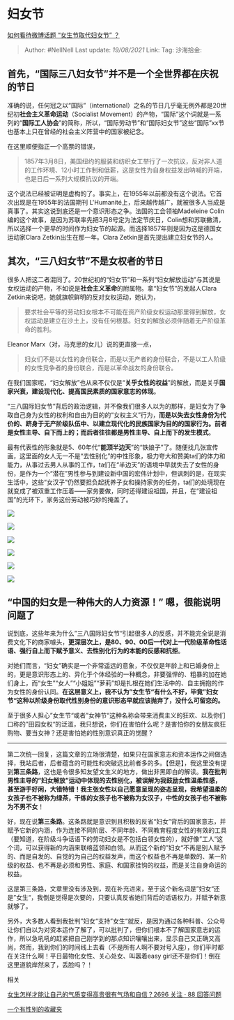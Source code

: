# 妇女节

[如何看待微博话题 “女生节取代妇女节” ？](https://www.zhihu.com/question/41001809/answer/616308666)

> Author: #NellNell
> Last update: *19/08/2021*
> Link:
> Tag:
> 沙海拾金:

## **首先，“国际三八妇女节”并不是一个全世界都在庆祝的节日**

准确的说，任何冠之以“国际”（international）之名的节日几乎毫无例外都是20世纪初**社会主义革命运动**（Socialist Movement）的产物，“国际”这个词就是一系列的“**国际工人协会**”的简称，所以，“国际劳动节”和“国际妇女节”这些“国际”xx节也基本上只在曾经的社会主义阵营中的国家被纪念。

在这里顺便指正一个高票的错误，

> 1857年3月8日，美国纽约的服装和纺织女工举行了一次抗议，反对非人道的工作环境、12小时工作制和低薪，这是女性为自身权益发出呐喊的开端，也是日后一系列大规模抗议的开端。

这个说法已经被证明是虚构的了。事实上，在1955年以前都没有这个说法。它首次出现是在1955年的法国期刊 L'Humanité上，后来越传越广，就被很多人当成是真事了。其实这说到底还是一个意识形态之争。法国的工会领袖Madeleine Colin编的这个故事，是因为苏联率先把3月8号定为法定节庆日，Colin想和苏联撇清，所以选择一个更早的时间作为妇女节的起源。而选择1857年则是因为这是德国女运动家Clara Zetkin出生在那一年。Clara Zetkin是首先提出建立妇女节的人。

## **其次，“三八妇女节”不是女权者的节日**

很多人把这二者混同了。20世纪初的“妇女节”和一系列“妇女解放运动”与其说是女权运动的产物，不如说是**社会主义革命**的附属物。拿“妇女节”的发起人Clara Zetkin来说吧，她就旗帜鲜明的反对女权运动，她认为，

> 要求社会平等的劳动妇女根本不可能在资产阶级女权运动那里得到解放，女权运动是建立在沙土上，没有任何根基。妇女的解放必须伴随着无产阶级革命的胜利。

Eleanor Marx（对，马克思的女儿）说的更直接一点，

> 妇女们不是以女性的身份联合，而是以无产者的身份联合，不是以工人阶级的女性竞争者的身份联合，而是以革命战友的身份联合。

在我们国家呢，“妇女解放”也从来不仅仅是“**关乎女性的权益**”的解放，而是关乎**国家兴衰，建设现代化、提高国民素质的国家意志的体现**。

“三八国际妇女节”背后的政治逻辑，并不像我们很多人以为的那样，是妇女为了争取自己身为女性的权利和自由为目的的“女权主义”行为，**而是以失去女性身份为代价的、跻身于无产阶级队伍中、以建立现代化的民族国家为目的的国家行为。前者是女性主导、自下而上的；而后者往往都是男性主导、自上而下的发生模式**。

最有代表性的形象就是5、60年代“**能顶半边天**”的“铁娘子”了。随便找几张宣传画，这里面的女人无一不是“去性别化”的中性形象，极力夸大和赞美ta们的体力和能力，从事过去男人从事的工作，ta们在“半边天”的语境中早就失去了女性的身份，是作为一个“潜在”男性参与到建设新中国的宏伟计划中，但讽刺的是，在现实生活中，这些“女汉子”仍然要担负起抚养子女和操持家务的任务，ta们的处境现在就变成了被双重工作压着——家务要做，同时还得建设祖国，并且，在“建设祖国”的光环下，家务这份劳动被巧妙的掩盖了。

![](https://pic2.zhimg.com/50/v2-708ec176b73b30c5af2cb56584c76dc6_720w.jpg?source=c8b7c179)

![](https://pic2.zhimg.com/80/v2-708ec176b73b30c5af2cb56584c76dc6_720w.jpg?source=c8b7c179)

![](https://pic1.zhimg.com/50/v2-69548ee886e3c1c021b64a2560d653ae_720w.jpg?source=c8b7c179)

![](https://pic1.zhimg.com/80/v2-69548ee886e3c1c021b64a2560d653ae_720w.jpg?source=c8b7c179)

![](https://pic3.zhimg.com/50/v2-852038b21136e755f0674f733a69e0f4_720w.jpg?source=c8b7c179)

![](https://pic3.zhimg.com/80/v2-852038b21136e755f0674f733a69e0f4_720w.jpg?source=c8b7c179)

## “中国的妇女是一种伟大的人力资源！” 嗯，很能说明问题了

说到底，这些年来为什么”三八国际妇女节“引起很多人的反感，并不能完全说是消费文化下的商家噱头，**更深层次上，是80、90、00后一代对上一代阶级革命性话语、强行自上而下赋予意义、去性别化行为的本能的反感和抗拒**。

对她们而言，“妇女”确实是一个非常遥远的意象，不仅仅是年龄上和已婚身份上的，更是意识形态上的、异化于个体经验的一种概念，非要强悍的、粗暴的加在她们身上，而“女生”“女人”“小姐姐”“萝莉”却是扎根在她们生活中的、自主拥抱的作为女性的身份认同。**在这层意义上，我不认为”女生节“有什么不好，毕竟”妇女节“这种以阶级身份取代性别身份的意识形态早就应该抛弃了，没什么可留恋的。**

至于很多人担心”女生节“或者”女神节“这种名称会带来消费主义的狂欢、以及你们口称的”田园女权“的泛滥，我只想说，你们在害怕什么呢？是害怕你的女朋友疯狂购物、要当女神？还是害怕她的性别意识真正的觉醒？

---

第二次统一回复，这篇文章的立场很清楚，如果只在国家意志和资本运作之间做选择，我站后者，后者蕴含的可能性和突破远比前者多的多。【但是】，我这里没有提到**第三条路**，这也是令很多知友望文生义的地方，做出非黑即白的解读。**我在批判男性主导的“妇女解放”运动中体现的去性别化，被误解为我鼓励女性温柔性感，甚至游手好闲，大错特错！我主张女性以自己愿意呈现的姿态呈现，我希望温柔的女孩子也不被称为绿茶，干练的女孩子也不被称为女汉子，中性的女孩子也不被称为不男不女**！

好，现在说**第三条路**。这条路就是意识到且积极的反省“妇女”背后的国家意志，并赋予它新的内涵，作为连接不同阶层、不同年龄、不同教育程度女性的有效的工具（要知道，在阶级斗争话语下的劳动妇女是不包括白领女性的），就好像”工人“这个词，可以获得新的内涵来联络蓝领和白领。从而这个新的”妇女“不再是别人赋予的、而是自发的、自觉的为自己的权益发声，而这个权益也不再是单数的、某一阶级的权益、也不再是必须和男性、家庭、和国家挂钩的权益，而是关注自身命运的权益。

这是第三条路，文章里没有涉及到，现在补充进来，至于这个新名词是”妇女“还是”女生“，我倒是觉得是次要的，只要认真反省她们背后的话语权力，并赋予新意就够了。

另外，大多数人看到我批判”妇女“支持”女生“就反，是因为通过各种科普、公众号让你们自以为对资本运作了解了，可以批判了，但你们根本不了解国家意志的运作，所以急吼吼的赶紧把自己刚学到的那点知识嚷嚷出来，显示自己又正确又高尚，然而，我到你们的时间线上去看（不是所有人啊不要对号入座），你们平时都在关注什么啊！平日最物化女性、关心处女、叫嚣着easy girl还不是你们！倒在这里道貌岸然来了，丢脸吗？！

相关

[女生怎样才能让自己的气质变得高贵很有气场和自信？2696 关注 · 88 回答问题](https://www.zhihu.com/question/297342809)

[一个有性别的收藏夹](https://www.zhihu.com/collection/326955627)
